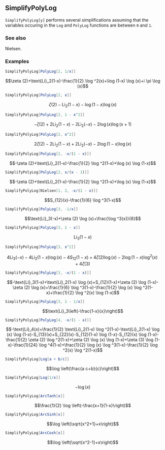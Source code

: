 ##  SimplifyPolyLog 

`SimplifyPolyLog[y]` performs several simplifications assuming that the variables occuring in the `Log` and `PolyLog` functions are between `0` and `1`.

###  See also 

Nielsen.

###  Examples 

```mathematica
SimplifyPolyLog[PolyLog[2, 1/x]]
```

$$\zeta (2)+\text{Li}_2(1-x)-\frac{1}{2} \log ^2(x)+\log (1-x) \log (x)+i \pi  \log (x)$$

```mathematica
SimplifyPolyLog[PolyLog[2, x]]
```

$$\zeta (2)-\text{Li}_2(1-x)-\log (1-x) \log (x)$$

```mathematica
SimplifyPolyLog[PolyLog[2, 1 - x^2]]
```

$$-\zeta (2)+2 \text{Li}_2(1-x)-2 \text{Li}_2(-x)-2 \log (x) \log (x+1)$$

```mathematica
SimplifyPolyLog[PolyLog[2, x^2]]
```

$$2 \zeta (2)-2 \text{Li}_2(1-x)+2 \text{Li}_2(-x)-2 \log (1-x) \log (x)$$

```mathematica
SimplifyPolyLog[PolyLog[2, -x/(1 - x)]]
```

$$-\zeta (2)+\text{Li}_2(1-x)-\frac{1}{2} \log ^2(1-x)+\log (x) \log (1-x)$$

```mathematica
SimplifyPolyLog[PolyLog[2, x/(x - 1)]]
```

$$-\zeta (2)+\text{Li}_2(1-x)-\frac{1}{2} \log ^2(1-x)+\log (x) \log (1-x)$$

```mathematica
SimplifyPolyLog[Nielsen[1, 2, -x/(1 - x)]]
```

$$S_{12}(x)-\frac{1}{6} \log ^3(1-x)$$

```mathematica
SimplifyPolyLog[PolyLog[3, -1/x]]
```

$$\text{Li}_3(-x)+\zeta (2) \log (x)+\frac{\log ^3(x)}{6}$$

```mathematica
SimplifyPolyLog[PolyLog[3, 1 - x]]
```

$$\text{Li}_3(1-x)$$

```mathematica
SimplifyPolyLog[PolyLog[3, x^2]]
```

$$4 \text{Li}_3(-x)-4 \text{Li}_2(1-x) \log (x)-4 S_{12}(1-x)+4 \zeta (2) \log (x)-2 \log (1-x) \log ^2(x)+4 \zeta (3)$$

```mathematica
SimplifyPolyLog[PolyLog[3, -x/(1 - x)]]
```

$$-\text{Li}_3(1-x)+\text{Li}_2(1-x) \log (x)+S_{12}(1-x)+\zeta (2) \log (1-x)-\zeta (2) \log (x)+\frac{1}{6} \log ^3(1-x)-\frac{1}{2} \log (x) \log ^2(1-x)+\frac{1}{2} \log ^2(x) \log (1-x)$$

```mathematica
SimplifyPolyLog[PolyLog[3, 1 - 1/x]]
```

$$\text{Li}_3\left(-\frac{1-x}{x}\right)$$

```mathematica
SimplifyPolyLog[PolyLog[4, -x/(1 - x)]]
```

$$-\text{Li}_4(x)+\frac{1}{2} \text{Li}_2(1-x) \log ^2(1-x)-\text{Li}_2(1-x) \log (x) \log (1-x)-S_{13}(x)+S_{22}(x)-S_{12}(1-x) \log (1-x)-S_{12}(x) \log (1-x)-\frac{1}{2} \zeta (2) \log ^2(1-x)+\zeta (2) \log (x) \log (1-x)+\zeta (3) \log (1-x)-\frac{1}{24} \log ^4(1-x)+\frac{1}{2} \log (x) \log ^3(1-x)-\frac{1}{2} \log ^2(x) \log ^2(1-x)$$

```mathematica
SimplifyPolyLog[Log[a + b/c]]
```

$$\log \left(\frac{a c+b}{c}\right)$$

```mathematica
SimplifyPolyLog[Log[1/x]]
```

$$-\log (x)$$

```mathematica
SimplifyPolyLog[ArcTanh[x]]
```

$$\frac{1}{2} \log \left(-\frac{x+1}{1-x}\right)$$

```mathematica
SimplifyPolyLog[ArcSinh[x]]
```

$$\log \left(\sqrt{x^2+1}+x\right)$$

```mathematica
SimplifyPolyLog[ArcCosh[x]]
```

$$\log \left(\sqrt{x^2-1}+x\right)$$
